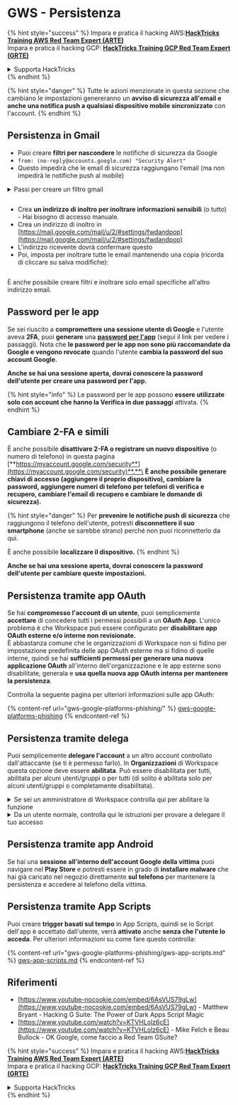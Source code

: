 # GWS - Persistenza

{% hint style="success" %}
Impara e pratica il hacking AWS:<img src="../../.gitbook/assets/image (1).png" alt="" data-size="line">[**HackTricks Training AWS Red Team Expert (ARTE)**](https://training.hacktricks.xyz/courses/arte)<img src="../../.gitbook/assets/image (1).png" alt="" data-size="line">\
Impara e pratica il hacking GCP: <img src="../../.gitbook/assets/image (2).png" alt="" data-size="line">[**HackTricks Training GCP Red Team Expert (GRTE)**<img src="../../.gitbook/assets/image (2).png" alt="" data-size="line">](https://training.hacktricks.xyz/courses/grte)

<details>

<summary>Supporta HackTricks</summary>

* Controlla i [**piani di abbonamento**](https://github.com/sponsors/carlospolop)!
* **Unisciti al** 💬 [**gruppo Discord**](https://discord.gg/hRep4RUj7f) o al [**gruppo telegram**](https://t.me/peass) o **seguici** su **Twitter** 🐦 [**@hacktricks\_live**](https://twitter.com/hacktricks\_live)**.**
* **Condividi trucchi di hacking inviando PR ai** [**HackTricks**](https://github.com/carlospolop/hacktricks) e [**HackTricks Cloud**](https://github.com/carlospolop/hacktricks-cloud) repos di github.

</details>
{% endhint %}

{% hint style="danger" %}
Tutte le azioni menzionate in questa sezione che cambiano le impostazioni genereranno un **avviso di sicurezza all'email e anche una notifica push a qualsiasi dispositivo mobile sincronizzato** con l'account.
{% endhint %}

## **Persistenza in Gmail**

* Puoi creare **filtri per nascondere** le notifiche di sicurezza da Google
* `from: (no-reply@accounts.google.com) "Security Alert"`
* Questo impedirà che le email di sicurezza raggiungano l'email (ma non impedirà le notifiche push al mobile)

<details>

<summary>Passi per creare un filtro gmail</summary>

(Istruzioni da [**qui**](https://support.google.com/mail/answer/6579))

1. Apri [Gmail](https://mail.google.com/).
2. Nella casella di ricerca in alto, clicca su Mostra opzioni di ricerca ![photos tune](https://lh3.googleusercontent.com/cD6YR\_YvqXqNKxrWn2NAWkV6tjJtg8vfvqijKT1\_9zVCrl2sAx9jROKhLqiHo2ZDYTE=w36).
3. Inserisci i tuoi criteri di ricerca. Se vuoi controllare che la tua ricerca abbia funzionato correttamente, guarda quali email appaiono cliccando su **Cerca**.
4. In fondo alla finestra di ricerca, clicca su **Crea filtro**.
5. Scegli cosa vuoi che faccia il filtro.
6. Clicca su **Crea filtro**.

Controlla il tuo filtro attuale (per eliminarli) in [https://mail.google.com/mail/u/0/#settings/filters](https://mail.google.com/mail/u/0/#settings/filters)

</details>

<figure><img src="../../.gitbook/assets/image (331).png" alt=""><figcaption></figcaption></figure>

* Crea **un indirizzo di inoltro per inoltrare informazioni sensibili** (o tutto) - Hai bisogno di accesso manuale.
* Crea un indirizzo di inoltro in [https://mail.google.com/mail/u/2/#settings/fwdandpop](https://mail.google.com/mail/u/2/#settings/fwdandpop)
* L'indirizzo ricevente dovrà confermare questo
* Poi, imposta per inoltrare tutte le email mantenendo una copia (ricorda di cliccare su salva modifiche):

<figure><img src="../../.gitbook/assets/image (332).png" alt=""><figcaption></figcaption></figure>

È anche possibile creare filtri e inoltrare solo email specifiche all'altro indirizzo email.

## Password per le app

Se sei riuscito a **compromettere una sessione utente di Google** e l'utente aveva **2FA**, puoi **generare** una [**password per l'app**](https://support.google.com/accounts/answer/185833?hl=en) (segui il link per vedere i passaggi). Nota che **le password per le app non sono più raccomandate da Google e vengono revocate** quando l'utente **cambia la password del suo account Google.**

**Anche se hai una sessione aperta, dovrai conoscere la password dell'utente per creare una password per l'app.**

{% hint style="info" %}
Le password per le app possono **essere utilizzate solo con account che hanno la Verifica in due passaggi** attivata.
{% endhint %}

## Cambiare 2-FA e simili

È anche possibile **disattivare 2-FA o registrare un nuovo dispositivo** (o numero di telefono) in questa pagina [**https://myaccount.google.com/security**](https://myaccount.google.com/security)**.**\
**È anche possibile generare chiavi di accesso (aggiungere il proprio dispositivo), cambiare la password, aggiungere numeri di telefono per telefoni di verifica e recupero, cambiare l'email di recupero e cambiare le domande di sicurezza).**

{% hint style="danger" %}
Per **prevenire le notifiche push di sicurezza** che raggiungono il telefono dell'utente, potresti **disconnettere il suo smartphone** (anche se sarebbe strano) perché non puoi riconnetterlo da qui.

È anche possibile **localizzare il dispositivo.**
{% endhint %}

**Anche se hai una sessione aperta, dovrai conoscere la password dell'utente per cambiare queste impostazioni.**

## Persistenza tramite app OAuth

Se hai **compromesso l'account di un utente**, puoi semplicemente **accettare** di concedere tutti i permessi possibili a un **OAuth App**. L'unico problema è che Workspace può essere configurato per **disabilitare app OAuth esterne e/o interne non revisionate.**\
È abbastanza comune che le organizzazioni di Workspace non si fidino per impostazione predefinita delle app OAuth esterne ma si fidino di quelle interne, quindi se hai **sufficienti permessi per generare una nuova applicazione OAuth** all'interno dell'organizzazione e le app esterne sono disabilitate, generala e **usa quella nuova app OAuth interna per mantenere la persistenza**.

Controlla la seguente pagina per ulteriori informazioni sulle app OAuth:

{% content-ref url="gws-google-platforms-phishing/" %}
[gws-google-platforms-phishing](gws-google-platforms-phishing/)
{% endcontent-ref %}

## Persistenza tramite delega

Puoi semplicemente **delegare l'account** a un altro account controllato dall'attaccante (se ti è permesso farlo). In **Organizzazioni** di Workspace questa opzione deve essere **abilitata**. Può essere disabilitata per tutti, abilitata per alcuni utenti/gruppi o per tutti (di solito è abilitata solo per alcuni utenti/gruppi o completamente disabilitata).

<details>

<summary>Se sei un amministratore di Workspace controlla qui per abilitare la funzione</summary>

(Informazioni [copiate dalla documentazione](https://support.google.com/a/answer/7223765))

Come amministratore della tua organizzazione (ad esempio, il tuo lavoro o la tua scuola), controlli se gli utenti possono delegare l'accesso al loro account Gmail. Puoi consentire a tutti di avere l'opzione di delegare il proprio account. Oppure, consentire solo a persone in determinati dipartimenti di impostare la delega. Ad esempio, puoi:

* Aggiungere un assistente amministrativo come delegato sul tuo account Gmail in modo che possa leggere e inviare email per tuo conto.
* Aggiungere un gruppo, come il tuo dipartimento vendite, in Gruppi come delegato per dare a tutti accesso a un account Gmail.

Gli utenti possono delegare l'accesso solo a un altro utente nella stessa organizzazione, indipendentemente dal loro dominio o dalla loro unità organizzativa.

#### Limiti e restrizioni della delega

* **Consenti agli utenti di concedere l'accesso alla loro casella di posta a un gruppo Google** opzione: Per utilizzare questa opzione, deve essere abilitata per l'OU dell'account delegato e per l'OU di ciascun membro del gruppo. I membri del gruppo che appartengono a un'OU senza questa opzione abilitata non possono accedere all'account delegato.
* Con un uso tipico, 40 utenti delegati possono accedere a un account Gmail contemporaneamente. Un uso superiore alla media da parte di uno o più delegati potrebbe ridurre questo numero.
* I processi automatizzati che accedono frequentemente a Gmail potrebbero anche ridurre il numero di delegati che possono accedere a un account contemporaneamente. Questi processi includono API o estensioni del browser che accedono frequentemente a Gmail.
* Un singolo account Gmail supporta fino a 1.000 delegati unici. Un gruppo in Gruppi conta come un delegato verso il limite.
* La delega non aumenta i limiti per un account Gmail. Gli account Gmail con utenti delegati hanno i limiti e le politiche standard degli account Gmail. Per dettagli, visita [Limiti e politiche di Gmail](https://support.google.com/a/topic/28609).

#### Passo 1: Attivare la delega di Gmail per i tuoi utenti

**Prima di iniziare:** Per applicare l'impostazione a determinati utenti, metti i loro account in un ['unità organizzativa](https://support.google.com/a/topic/1227584).

1.  [Accedi](https://admin.google.com/) alla tua [console di amministrazione Google](https://support.google.com/a/answer/182076).

Accedi utilizzando un _account amministratore_, non il tuo attuale account CarlosPolop@gmail.com
2. Nella console di amministrazione, vai su Menu ![](https://storage.googleapis.com/support-kms-prod/JxKYG9DqcsormHflJJ8Z8bHuyVI5YheC0lAp)![e poi](https://storage.googleapis.com/support-kms-prod/Th2Tx0uwPMOhsMPn7nRXMUo3vs6J0pto2DTn)![](https://storage.googleapis.com/support-kms-prod/ocGtUSENh4QebLpvZcmLcNRZyaTBcolMRSyl) **App**![e poi](https://storage.googleapis.com/support-kms-prod/Th2Tx0uwPMOhsMPn7nRXMUo3vs6J0pto2DTn)**Google Workspace**![e poi](https://storage.googleapis.com/support-kms-prod/Th2Tx0uwPMOhsMPn7nRXMUo3vs6J0pto2DTn)**Gmail**![e poi](https://storage.googleapis.com/support-kms-prod/Th2Tx0uwPMOhsMPn7nRXMUo3vs6J0pto2DTn)**Impostazioni utente**.
3. Per applicare l'impostazione a tutti, lascia selezionata l'unità organizzativa principale. Altrimenti, seleziona un'unità organizzativa secondaria [organizzativa](https://support.google.com/a/topic/1227584).
4. Clicca su **Delega email**.
5. Spunta la casella **Consenti agli utenti di delegare l'accesso alla loro casella di posta ad altri utenti nel dominio**.
6. (Facoltativo) Per consentire agli utenti di specificare quali informazioni del mittente sono incluse nei messaggi delegati inviati dal loro account, spunta la casella **Consenti agli utenti di personalizzare questa impostazione**.
7. Seleziona un'opzione per le informazioni del mittente predefinite incluse nei messaggi inviati dai delegati:
* **Mostra il proprietario dell'account e il delegato che ha inviato l'email**—I messaggi includono gli indirizzi email del proprietario dell'account Gmail e del delegato.
* **Mostra solo il proprietario dell'account**—I messaggi includono solo l'indirizzo email del proprietario dell'account Gmail. L'indirizzo email del delegato non è incluso.
8. (Facoltativo) Per consentire agli utenti di aggiungere un gruppo in Gruppi come delegato, spunta la casella **Consenti agli utenti di concedere l'accesso alla loro casella di posta a un gruppo Google**.
9. Clicca su **Salva**. Se hai configurato un'unità organizzativa secondaria, potresti essere in grado di **Eredita** o **Sovrascrivere** le impostazioni di un'unità organizzativa principale.
10. (Facoltativo) Per attivare la delega di Gmail per altre unità organizzative, ripeti i passaggi 3–9.

Le modifiche possono richiedere fino a 24 ore, ma di solito avvengono più rapidamente. [Scopri di più](https://support.google.com/a/answer/7514107)

#### Passo 2: Fai impostare agli utenti i delegati per i loro account

Dopo aver attivato la delega, i tuoi utenti vanno nelle impostazioni di Gmail per assegnare i delegati. I delegati possono quindi leggere, inviare e ricevere messaggi per conto dell'utente.

Per dettagli, indirizza gli utenti a [Delegare e collaborare via email](https://support.google.com/a/users/answer/138350).

</details>

<details>

<summary>Da un utente normale, controlla qui le istruzioni per provare a delegare il tuo accesso</summary>

(Info copiate [**dalla documentazione**](https://support.google.com/mail/answer/138350))

Puoi aggiungere fino a 10 delegati.

Se stai usando Gmail tramite il tuo lavoro, scuola o altra organizzazione:

* Puoi aggiungere fino a 1000 delegati all'interno della tua organizzazione.
* Con un uso tipico, 40 delegati possono accedere a un account Gmail contemporaneamente.
* Se utilizzi processi automatizzati, come API o estensioni del browser, alcuni delegati possono accedere a un account Gmail contemporaneamente.

1. Sul tuo computer, apri [Gmail](https://mail.google.com/). Non puoi aggiungere delegati dall'app Gmail.
2. In alto a destra, clicca su Impostazioni ![Settings](https://lh3.googleusercontent.com/p3J-ZSPOLtuBBR\_ofWTFDfdgAYQgi8mR5c76ie8XQ2wjegk7-yyU5zdRVHKybQgUlQ=w36-h36) ![e poi](https://lh3.googleusercontent.com/3\_l97rr0GvhSP2XV5OoCkV2ZDTIisAOczrSdzNCBxhIKWrjXjHucxNwocghoUa39gw=w36-h36) **Vedi tutte le impostazioni**.
3. Clicca sulla scheda **Account e importazione** o **Account**.
4. Nella sezione "Concedi accesso al tuo account", clicca su **Aggiungi un altro account**. Se stai usando Gmail tramite il tuo lavoro o scuola, la tua organizzazione potrebbe limitare la delega email. Se non vedi questa impostazione, contatta il tuo amministratore.
* Se non vedi Concedi accesso al tuo account, allora è limitato.
5.  Inserisci l'indirizzo email della persona che vuoi aggiungere. Se stai usando Gmail tramite il tuo lavoro, scuola o altra organizzazione, e il tuo amministratore lo consente, puoi inserire l'indirizzo email di un gruppo. Questo gruppo deve avere lo stesso dominio della tua organizzazione. I membri esterni del gruppo sono negati l'accesso alla delega.\
\
**Importante:** Se l'account che delegi è un nuovo account o la password è stata reimpostata, l'amministratore deve disattivare il requisito di cambiare la password quando accedi per la prima volta.

* [Scopri come un amministratore può creare un utente](https://support.google.com/a/answer/33310).
* [Scopri come un amministratore può reimpostare le password](https://support.google.com/a/answer/33319).

6\. Clicca su **Passo successivo** ![e poi](https://lh3.googleusercontent.com/QbWcYKta5vh\_4-OgUeFmK-JOB0YgLLoGh69P478nE6mKdfpWQniiBabjF7FVoCVXI0g=h36) **Invia email per concedere accesso**.

La persona che hai aggiunto riceverà un'email chiedendo di confermare. L'invito scade dopo una settimana.

Se hai aggiunto un gruppo, tutti i membri del gruppo diventeranno delegati senza dover confermare.

Nota: Potrebbe richiedere fino a 24 ore affinché la delega inizi a prendere effetto.

</details>

## Persistenza tramite app Android

Se hai una **sessione all'interno dell'account Google della vittima** puoi navigare nel **Play Store** e potresti essere in grado di **installare malware** che hai già caricato nel negozio direttamente **sul telefono** per mantenere la persistenza e accedere al telefono della vittima.

## **Persistenza tramite** App Scripts

Puoi creare **trigger basati sul tempo** in App Scripts, quindi se lo Script dell'app è accettato dall'utente, verrà **attivato** anche **senza che l'utente lo acceda**. Per ulteriori informazioni su come fare questo controlla:

{% content-ref url="gws-google-platforms-phishing/gws-app-scripts.md" %}
[gws-app-scripts.md](gws-google-platforms-phishing/gws-app-scripts.md)
{% endcontent-ref %}

## Riferimenti

* [https://www.youtube-nocookie.com/embed/6AsVUS79gLw](https://www.youtube-nocookie.com/embed/6AsVUS79gLw) - Matthew Bryant - Hacking G Suite: The Power of Dark Apps Script Magic
* [https://www.youtube.com/watch?v=KTVHLolz6cE](https://www.youtube.com/watch?v=KTVHLolz6cE) - Mike Felch e Beau Bullock - OK Google, come faccio a Red Team GSuite?

{% hint style="success" %}
Impara e pratica il hacking AWS:<img src="../../.gitbook/assets/image (1).png" alt="" data-size="line">[**HackTricks Training AWS Red Team Expert (ARTE)**](https://training.hacktricks.xyz/courses/arte)<img src="../../.gitbook/assets/image (1).png" alt="" data-size="line">\
Impara e pratica il hacking GCP: <img src="../../.gitbook/assets/image (2).png" alt="" data-size="line">[**HackTricks Training GCP Red Team Expert (GRTE)**<img src="../../.gitbook/assets/image (2).png" alt="" data-size="line">](https://training.hacktricks.xyz/courses/grte)

<details>

<summary>Supporta HackTricks</summary>

* Controlla i [**piani di abbonamento**](https://github.com/sponsors/carlospolop)!
* **Unisciti al** 💬 [**gruppo Discord**](https://discord.gg/hRep4RUj7f) o al [**gruppo telegram**](https://t.me/peass) o **seguici** su **Twitter** 🐦 [**@hacktricks\_live**](https://twitter.com/hacktricks\_live)**.**
* **Condividi trucchi di hacking inviando PR ai** [**HackTricks**](https://github.com/carlospolop/hacktricks) e [**HackTricks Cloud**](https://github.com/carlospolop/hacktricks-cloud) repos di github.

</details>
{% endhint %}
